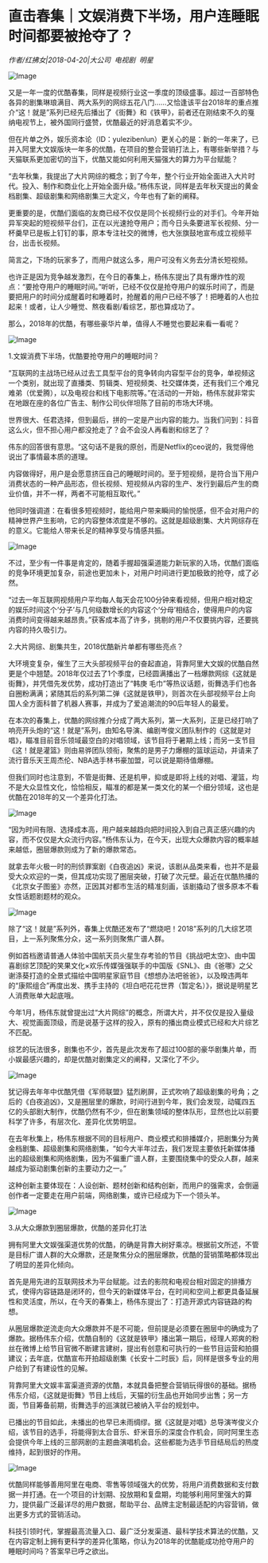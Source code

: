 # 直击春集｜文娱消费下半场，用户连睡眠时间都要被抢夺了？

*作者/红拂女|2018-04-20|大公司 
                                                电视剧 
                                                明星*

![Image](http://static.ylzbl.com/uploads/ueditor/php/upload/image/20180421/1524287782770436.jpeg)

又是一年一度的优酷春集，同样是视频行业这一季度的顶级盛事。超过一百部特色各异的剧集琳琅满目、两大系列的网综五花八门……又恰逢该平台2018年的重点推介“这！就是”系列已经先后播出了《街舞》和《铁甲》，前者还在刚结束不久的戛纳电视节上，被外国同行盛赞，优酷最近的好消息着实不少。

但在片单之外，娱乐资本论（ID：yulezibenlun）更关心的是：新的一年来了，已并入阿里大文娱版块一年多的优酷，在项目的整合营销打法上，有哪些新举措？与天猫联系更加密切的当下，优酷又能如何利用天猫强大的算力为平台赋能？

“去年秋集，我提出了大片网综的概念；到了今年，整个行业开始全面进入大片时代。投入、制作和商业化上开始全面升级。”杨伟东说，同样是去年秋天提出的黄金档剧集、超级剧集和网络剧集三大定义，今年也有了新的阐释。

更重要的是，优酷们面临的友商已经不仅仅是同个长视频行业的对手们。今年开始异军突起的短视频平台们，正在以光速抢夺用户；而今日头条要进军长视频、分一杯羹早已是板上钉钉的事，原本专注社交的微博，也大张旗鼓地宣布成立视频平台，出击长视频。

简言之，下场的玩家多了，而用户就这么多，用户可没有义务去分清长短视频。

也许正是因为竞争越发激烈，在今日的春集上，杨伟东提出了具有爆炸性的观点：“要抢夺用户的睡眠时间。”听听，已经不仅仅是抢夺用户的娱乐时间了，而是要把用户的时间分成醒着时和睡着时，抢醒着的用户已经不够了！把睡着的人也拉起来！或者，让人少睡觉、熬夜看剧/看综艺，那也算成功了。

那么，2018年的优酷，有哪些豪华片单，值得人不睡觉也要起来看一看呢？

![Image](http://p1.pstatp.com/large/pgc-image/15242734171791f19076c80)

1.文娱消费下半场，优酷要抢夺用户的睡眠时间？

“互联网的主战场已经从过去工具型平台的竞争转向内容型平台的竞争，单视频这一个类别，就出现了直播类、剪辑类、短视频类、社交媒体类，还有我们三个难兄难弟（优爱腾），以及电视台和线下电影院等。”在活动的一开始，杨伟东就非常实在地跟在座的各位广告主、制作公司伙伴坦陈了目前的市场大环境。

世界很大、任君选择，但到最后，拼的一定是产出内容的能力。当我们问到：抖音这么火，但不担心用户都没抢走了？会不会没人再看剧和综艺了？

伟东的回答很有意思。“这句话不是我的原创，而是Netflix的ceo说的，我觉得他说出了事情最本质的道理。

内容做得好，用户是会愿意挤压自己的睡眠时间的。至于短视频，是符合当下用户消费状态的一种产品形态，但长视频、短视频从内容的生产、发行到最后产生的商业价值，并不一样，两者不可能相互取代。”

他同时强调道：在看很多短视频时，能给用户带来瞬间的愉悦感，但不会对用户的精神世界产生影响，它的内容整体浓度是不够的。这就是超级剧集、大片网综存在的意义。它能给人带来长足的精神享受与情感共振。

![Image](http://p3.pstatp.com/large/pgc-image/15242734172223d0878d126)

不过，至少有一件事是肯定的，随着手握超强渠道能力新玩家的入场，优酷们面临的竞争环境更加复杂，前途也更加未卜，对用户时间进行更加极致的抢夺，成了必然。

“过去一年互联网视频用户平均每人每天会花100分钟来看视频，但用户相对稳定的娱乐时间这个‘分子’与几何级数增长的内容这个‘分母’相结合，使得用户的内容消费时间变得越来越昂贵。”获客成本高了许多，挑剔的用户不仅要挑内容，还要挑内容的持久吸引力。

2.大片网综、剧集共生，2018优酷新片单都有哪些亮点？

大环境变复杂，催生了三大头部视频平台的奋起直追，背靠阿里大文娱的优酷自然更是个中翘楚。2018年仅过去了1个季度，已经圆满播出了一档爆款网综《这就是街舞》，并凭借先发优势，成功打造出了“韩庚 毛巾”等热议话题，街舞选手们也各自圈粉满满；紧随其后的系列第二弹《这就是铁甲》，则首次在头部视频平台上向国人全方面科普了机器人赛事，并成为了爱追潮流的90后年轻人的最爱。

在本次的春集上，优酷的网综推介分成了两大系列，第一大系列，正是已经打响了响亮开头炮的“这！就是”系列，由知名导演、编剧岑俊义团队制作的《这就是对唱》，瞄准目前音乐领域最空白的对唱领域，该节目将于暑期上线；而另一支节目《这！就是灌篮》则由易骅团队领衔，聚焦的是男子力爆棚的篮球运动，并请来了流行音乐天王周杰伦、NBA选手林书豪加盟，可以说是期待值爆棚。

但我们同时也注意到，不管是街舞、还是机甲，抑或是即将上线的对唱、灌篮，均不是大众显性文化，恰恰相反，瞄准的都是某一类文化的某一个细分领域，这也是优酷在2018年的又一个差异化打法。

![Image](http://p1.pstatp.com/large/pgc-image/15242734170504287662555)

“因为时间有限、选择成本高，用户越来越趋向把时间投入到自己真正感兴趣的内容，而不仅仅是大众流行内容。”杨伟东认为，在今天，出现大众爆款内容的概率越来越低，圈层爆款则成为了新的爆款常态。

就拿去年火极一时的刑侦罪案剧《白夜追凶》来说，该剧从品类来看，也并不是最受大众欢迎的一类，但其成功实现了圈层突破，打破了次元壁。最近在优酷热播的《北京女子图鉴》亦然，正因其对都市生活的精准刻画，该剧撬动了很多原本不看女性话题剧题材的观众。

![Image](http://p3.pstatp.com/large/pgc-image/1524273417090c0a000de98)

除了“这！就是”系列外，春集上优酷还发布了“燃烧吧！2018”系列的几大综艺项目，上一系列聚焦分众，这一系列则聚焦广谱人群。

例如首档邀请普通人体验中国航天员火星生存考验的节目《挑战吧太空》、由中国喜剧综艺顶配的笑果文化×欢乐传媒强强联手的中国版《SNL》、由《爸哪》之父谢涤葵打造的全景式描绘中国明星家庭节目《想想办法吧爸爸》，以及暌违两年的“康熙组合”再度出发、携手主持的《坦白吧花花世界（暂定名）》，据说是明星艺人消费账单大起底哦。

今年1月，杨伟东就曾提出过“大片网综”的概念，所谓大片，并不仅仅是投入量级大、视觉画面顶级，而是说基于这样的投入，原有的播出商业模式已经和大片综艺不匹配。

综艺的玩法很多，剧集也不少，首先是此次发布了超过100部的豪华剧集片单，而小娱最感兴趣的，却是优酷对剧集定义的阐释，又深化了不少。

![Image](http://p3.pstatp.com/large/pgc-image/1524273417487fdcd274e62)

犹记得去年年中优酷凭借《军师联盟》猛烈刷屏，正式吹响了超级剧集的号角；之后的《白夜追凶》，又是圈层里的爆款，时间行进到今年，我们会发现，动辄四五亿的头部剧大制作，优酷仍然有不少，但在剧集领域的整体队形，显然也比以前要科学了许多，有层次化、差异化优势明显。

在去年秋集上，杨伟东根据不同的目标用户、商业模式和排播媒介，把剧集分为黄金档剧集、超级剧集和网络剧集，“如今大半年过去，我们发现主要依托新媒体播出的超级剧集和网络剧集，因为不偏重广谱人群，主要围绕集中的受众人群，越来越成为驱动剧集创新的主要动力之一。”

这种创新主要体现在：人设创新、题材创新和结构创新，而用户的强需求，会倒逼创作者一定要走在用户前端，网络剧集，或许已经成为下一个领头羊。

![Image](http://p3.pstatp.com/large/pgc-image/1524273417317ef6539b1d8)

3.从大众爆款到圈层爆款，优酷的差异化打法

拥有阿里大文娱强渠道优势的优酷，的确是背靠大树好乘凉。根据前文所述，不管是目标广谱人群的大众爆款，还是聚焦分众的圈层爆款，优酷的营销策略都体现出了明显的差异化倾向。

首先是用先进的互联网技术为平台赋能。过去的影院和电视台相对固定的排播方式，使得内容链路是闭环的，但今天的新媒体平台，在时间和空间上都更具备延展性和灵活度，所以，在今天的春集上，杨伟东提出了：打造开源式内容链路的构想。

从圈层爆款逆流走向大众爆款并不是不可能，但前提是必须要在圈层中的确成为了爆款。据杨伟东介绍，优酷自制的《这就是铁甲》播出第一期后，经理人郑爽的粉丝在微博上给节目官微不断建言建树，提出有创意和可执行的一些节目运营和拍摄建议；去年底，优酷宣布开拍超级剧集《长安十二时辰》后，同样是很多专业的用户给到了有建设性的见解。

背靠阿里大文娱丰富渠道资源的优酷，本就具备把整合营销玩得很6的基础。据杨伟东介绍，《这就是街舞》节目上线后，天猫的衍生品也开始同步出售；另一方面，节目筹备前期，街舞选手的巡演就已被纳入平台的规划中。

已播出的节目如此，未播出的也早已未雨绸缪。据《这就是对唱》总导演岑俊义介绍，该节目的选手，将能得到太合音乐、虾米音乐的深度合作机会，同时阿里生态会提供今年上线的三部网剧的主题曲演唱机会。这些都能为选手节目结局后的热度维持，起到很好的作用。

![Image](http://p3.pstatp.com/large/pgc-image/15242734175779a1e981061)

优酷同样能够善用阿里在电商、零售等领域强大的优势，将用户消费数据和支付数据一并打通。在一个项目的计划期、投放期和复盘期，均能够利用阿里强大的算力，提供最广泛最详尽的用户数据，帮助平台、品牌主定制最适配的内容营销，做出更多方式的营销活动。

科技引领时代，掌握最高流量入口、最广泛分发渠道、最科学技术算法的优酷，又在内容定制上拥有更科学的差异化策略，你认为2018年的优酷能成功抢夺用户的睡眠时间吗？答案早已呼之欲出。

